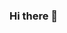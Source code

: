 ### Hi there 👋

<!--
[![My github stats](https://github-readme-stats.vercel.app/api?username=Aftab-AKram&count_private=true&bg_color=fff&text_color=0A2540&title_color=635BFF&hide=stars&custom_title=GitHub%20Stats)](https://github.com/Aftab-Akram)
-->

<!--
**Aftab-Akram/Aftab-Akram** is a ✨ _special_ ✨ repository because its `README.md` (this file) appears on your GitHub profile.

Here are some ideas to get you started:

- 🔭 I’m currently working on ...
- 🌱 I’m currently learning ...
- 👯 I’m looking to collaborate on ...
- 🤔 I’m looking for help with ...
- 💬 Ask me about ...
- 📫 How to reach me: ...
- 😄 Pronouns: ...
- ⚡ Fun fact: ...
-->
